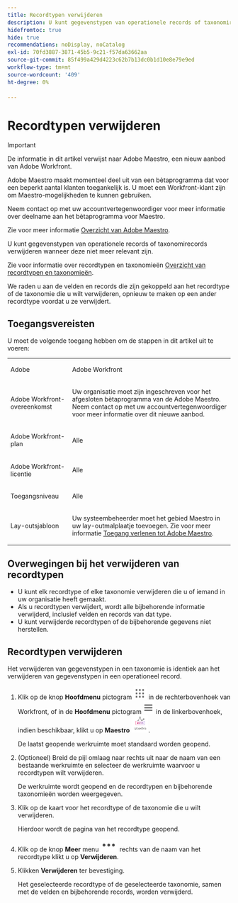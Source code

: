 ```yaml
---
title: Recordtypen verwijderen
description: U kunt gegevenstypen van operationele records of taxonomirecords verwijderen wanneer deze niet meer relevant zijn.
hidefromtoc: true
hide: true
recommendations: noDisplay, noCatalog
exl-id: 70fd3887-3871-45b5-9c21-f57da63662aa
source-git-commit: 85f499a429d4223c62b7b13dc0b1d10e8e79e9ed
workflow-type: tm+mt
source-wordcount: '409'
ht-degree: 0%

---
```


<!--udpate the metadata with real information when making this avilable in TOC and in the left nav:
---
title: Delete record types
description: You can delete operational record types or taxonomy record types when they are no longer relevant. 
author: Alina
feature: Work Management
topic: Architecture
role: User
hidefromtoc: yes
hide: yes
---
-->

# Recordtypen verwijderen

>[!IMPORTANT]
>
>De informatie in dit artikel verwijst naar Adobe Maestro, een nieuw aanbod van Adobe Workfront.
>
>Adobe Maestro maakt momenteel deel uit van een bètaprogramma dat voor een beperkt aantal klanten toegankelijk is. U moet een Workfront-klant zijn om Maestro-mogelijkheden te kunnen gebruiken.
>
>Neem contact op met uw accountvertegenwoordiger voor meer informatie over deelname aan het bètaprogramma voor Maestro.
>
>Zie voor meer informatie [Overzicht van Adobe Maestro](../maestro-overview.md).

U kunt gegevenstypen van operationele records of taxonomirecords verwijderen wanneer deze niet meer relevant zijn.

Zie voor informatie over recordtypen en taxonomieën [Overzicht van recordtypen en taxonomieën](../architecture/overview-of-record-types-and-taxonomies.md).

We raden u aan de velden en records die zijn gekoppeld aan het recordtype of de taxonomie die u wilt verwijderen, opnieuw te maken op een ander recordtype voordat u ze verwijdert.

<!-- last sentence might need to be deleted when we can recover or replace deleted record types-->

## Toegangsvereisten

U moet de volgende toegang hebben om de stappen in dit artikel uit te voeren:

<table style="table-layout:auto">
 <col>
 <tbody>
<td>
   <p> Adobe</p> </td>
   <td>
   <p> Adobe Workfront</p> </td>
  </tr>  
 <td role="rowheader"><p>Adobe Workfront-overeenkomst</p></td>
   <td>
<p>Uw organisatie moet zijn ingeschreven voor het afgesloten bètaprogramma van de Adobe Maestro. Neem contact op met uw accountvertegenwoordiger voor meer informatie over dit nieuwe aanbod. </p>
   </td>
  </tr>
  <tr>
   <td role="rowheader"><p>Adobe Workfront-plan</p></td>
   <td>
<p>Alle</p>
   </td>
  </tr>
  <tr>
   <td role="rowheader"><p>Adobe Workfront-licentie</p></td>
   <td>
   <p>Alle</p> 
  </td>
  </tr>

<tr>
   <td role="rowheader">Toegangsniveau</td>
   <td> <p>Alle</p>  
</td>
  </tr>
<tr>
   <td role="rowheader">Lay-outsjabloon</td>
   <td> <p>Uw systeembeheerder moet het gebied Maestro in uw lay-outmalplaatje toevoegen. Zie voor meer informatie <a href="../access/grant-access.md">Toegang verlenen tot Adobe Maestro</a>. </p>  
</td>
  </tr>
 </tbody>
</table>

<!--
After permssions - replace the table with: 

<table style="table-layout:auto">
 <col>
 </col>
 <col>
 </col>
 <tbody>
    <tr>
<tr>
<td>
   <p> Adobe product</p> </td>
   <td>
   <p> Adobe Workfront</p> </td>
  </tr>  
 <td role="rowheader"><p>Adobe Workfront agreement</p></td>
   <td>
<p>Your organization must be enrolled in the Adobe Maestro closed beta program. Contact your account representative to inquire about this new offering. </p>
   </td>
  </tr>
  <tr>
   <td role="rowheader"><p>Adobe Workfront plan</p></td>
   <td>
<p>Any</p>
   </td>
  </tr>
  <tr>
   <td role="rowheader"><p>Adobe Workfront license</p></td>
   <td>
   <p>Any</p> 
  </td>
  </tr>
  
  <tr>
   <td role="rowheader"><p>Access level</p></td>
   <td> <p>Any</p>  
</td>
  </tr>
<tr>
   <td role="rowheader"><p>Layout template</p></td>
   <td> <p>Your Workfront or group administrator must add the Maestro area in your layout template. For information, see <a href="../access/grant-access.md">Grant access to Adobe Maestro</a>. </p>  
</td>
  </tr>
<tr>
   <td role="rowheader"><p>Permissions</p></td>
   <td> <p>Manage permissions to a workspace</a> </p>  
   <p>System Administrators have permissions to all workspaces, including the ones they did not create
</td>
  </tr>
 </tbody>
</table>

-->



<!--Maybe enable this at GA - but Maestro is not supposed to have Access controls in the Workfront Access Level: 
>[!NOTE]
>
>If you don't have access, ask your Workfront administrator if they set additional restrictions in your access level. For information on how a Workfront administrator can change your access level, see [Create or modify custom access levels](../administration-and-setup/add-users/configure-and-grant-access/create-modify-access-levels.md). -->

<!-- Notes to add for the table: for the "Workfront plans" row: the above is only for closed beta; when going to GA - activate the following plans:    
<p>Current plan: Prime and Ultimate</p>
<p>Legacy plan: Enterprise</p>-->

<!-- Notes for the table: for the "Workfront access" row: <p>For more information, see <a href="../../administration-and-setup/add-users/access-levels-and-object-permissions/wf-licenses.md" class="MCXref xref">Adobe Workfront licenses overview</a>.</p>-->

## Overwegingen bij het verwijderen van recordtypen

<!--check this and ensure these are still true - some things might change with / after closed beta-->

* U kunt elk recordtype of elke taxonomie verwijderen die u of iemand in uw organisatie heeft gemaakt. <!--this will change with access levels and permissions-->
* Als u recordtypen verwijdert, wordt alle bijbehorende informatie verwijderd, inclusief velden en records van dat type.
* U kunt verwijderde recordtypen of de bijbehorende gegevens niet herstellen.

## Recordtypen verwijderen

Het verwijderen van gegevenstypen in een taxonomie is identiek aan het verwijderen van gegevenstypen in een operationeel record.

1. Klik op de knop **Hoofdmenu** pictogram ![](assets/main-menu-workfront.png) in de rechterbovenhoek van Workfront, of in de **Hoofdmenu** pictogram ![](assets/main-menu-shell.png)  in de linkerbovenhoek, indien beschikbaar, klikt u op **Maestro** ![](assets/maestro-icon.png).

   De laatst geopende werkruimte moet standaard worden geopend.

1. (Optioneel) Breid de pijl omlaag naar rechts uit naar de naam van een bestaande werkruimte en selecteer de werkruimte waarvoor u recordtypen wilt verwijderen.

   De werkruimte wordt geopend en de recordtypen en bijbehorende taxonomieën worden weergegeven.
1. Klik op de kaart voor het recordtype of de taxonomie die u wilt verwijderen.

   Hierdoor wordt de pagina van het recordtype geopend.
1. Klik op de knop **Meer** menu ![](assets/more-menu.png) rechts van de naam van het recordtype klikt u op **Verwijderen**.
1. Klikken **Verwijderen** ter bevestiging.

   Het geselecteerde recordtype of de geselecteerde taxonomie, samen met de velden en bijbehorende records, worden verwijderd.
